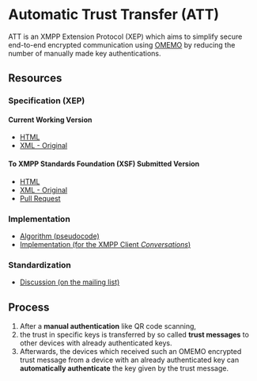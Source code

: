 # Automatic Trust Transfer (ATT)

ATT is an XMPP Extension Protocol (XEP) which aims to simplify secure end-to-end encrypted communication using [OMEMO](https://xmpp.org/extensions/xep-0384.html) by reducing the number of manually made key authentications.

## Resources

### Specification (XEP)

#### Current Working Version

* [HTML](https://olomono.github.io/xeps/build/xep-xxxx-automatic-trust-transfer.html)
* [XML - Original](https://github.com/olomono/xeps/tree/automatic-trust-transfer)

#### To XMPP Standards Foundation (XSF) Submitted Version

* [HTML](https://xmpp.org/extensions/inbox/automatic-trust-transfer.html)
* [XML - Original](https://github.com/xsf/xeps/blob/master/inbox/automatic-trust-transfer.xml)
* [Pull Request](https://github.com/xsf/xeps/pull/763)

### Implementation

* [Algorithm (pseudocode)](https://github.com/olomono/att/blob/master/algorithm.md)
* [Implementation (for the XMPP Client *Conversations*)](https://github.com/siacs/Conversations/pull/3400)

### Standardization

* [Discussion (on the mailing list)](https://mail.jabber.org/pipermail/standards/2019-March/035945.html)

## Process

1. After a **manual authentication** like QR code scanning,
1. the trust in specific keys is transferred by so called **trust messages** to other devices with already authenticated keys.
1. Afterwards, the devices which received such an OMEMO encrypted trust message from a device with an already authenticated key can **automatically authenticate** the key given by the trust message.
